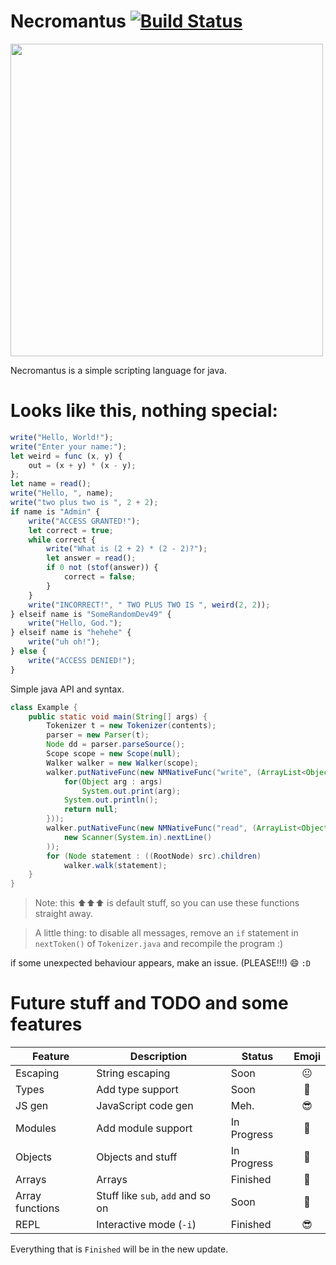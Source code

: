 #  Necromantus [![Build Status](https://travis-ci.org/somerandomdev49/Necromantus.png?branch=master)](https://travis-ci.org/somerandomdev49/Necromantus.png)

<img width="500" height="500" src="https://raw.githubusercontent.com/somerandomdev49/Necromantus/master/NECROMANTUS-LOGO.png"></img>

Necromantus is a simple scripting language for java.

# Looks like this, nothing special:

```javascript
write("Hello, World!");
write("Enter your name:");
let weird = func (x, y) {
	out = (x + y) * (x - y);
};
let name = read();
write("Hello, ", name);
write("two plus two is ", 2 + 2);
if name is "Admin" {
	write("ACCESS GRANTED!");
	let correct = true;
	while correct {
		write("What is (2 + 2) * (2 - 2)?");
		let answer = read();
		if 0 not (stof(answer)) {
			correct = false;
		}
	}
	write("INCORRECT!", " TWO PLUS TWO IS ", weird(2, 2));
} elseif name is "SomeRandomDev49" {
    write("Hello, God.");
} elseif name is "hehehe" {
    write("uh oh!");
} else {
    write("ACCESS DENIED!");
}
```

Simple java API and syntax.
```java
class Example {
    public static void main(String[] args) {
        Tokenizer t = new Tokenizer(contents);
        parser = new Parser(t);
        Node dd = parser.parseSource();
        Scope scope = new Scope(null);
        Walker walker = new Walker(scope);
        walker.putNativeFunc(new NMNativeFunc("write", (ArrayList<Object> args) -> {
            for(Object arg : args)
                System.out.print(arg);
            System.out.println();
            return null;
        }));
        walker.putNativeFunc(new NMNativeFunc("read", (ArrayList<Object> args) -> 
            new Scanner(System.in).nextLine()
        ));
        for (Node statement : ((RootNode) src).children)
            walker.walk(statement);
    }
}
```
> Note: this ⬆⬆⬆ is default stuff, so you can use these functions straight away.

> A little thing: to disable all messages, remove an `if` statement in `nextToken()` of `Tokenizer.java` and recompile the program :)

if some unexpected behaviour appears, make an issue. (PLEASE!!!)
:smile:
`:D`

# Future stuff and TODO and some features

| Feature | Description            |  Status     | Emoji  |
|---------|------------------------|-------------|:------:|
| Escaping| String escaping        |   Soon      |   😐   |
| Types   | Add type support       |   Soon      |   🤔   |
| JS gen  | JavaScript code gen    |   Meh.      |   😎   |
| Modules | Add module support     | In Progress |   🙂   |
| Objects | Objects and stuff      | In Progress |   🤔   |
|Arrays|Arrays|Finished|🤔
|Array functions|Stuff like `sub`, `add` and so on|Soon|🙂
| REPL    | Interactive mode (`-i`)|   Finished  |   😎   |

Everything that is `Finished` will be in the new update.


